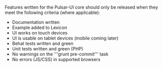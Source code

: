 Features written for the Pulsar-UI core should only be released when they meet the following criteria (where applicable):

* Documentation written
* Example added to Lexicon
* UI works on touch devices
* UI is usable on tablet devices (mobile coming later)
* Behat tests written and green
* Unit tests written and green (PHP)
* No warnings on the '''grunt pre-commit''' task
* No errors (JS/CSS) in supported browsers





